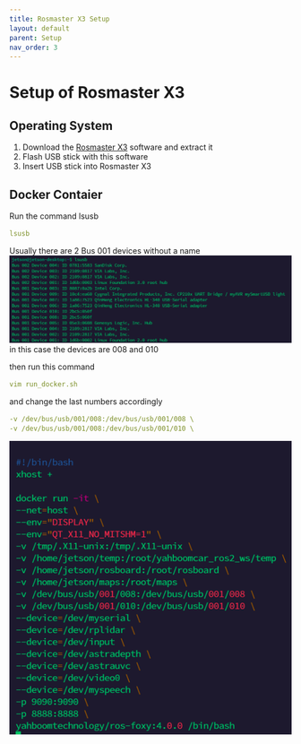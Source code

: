 ```yaml
---
title: Rosmaster X3 Setup
layout: default
parent: Setup
nav_order: 3
---
```


# Setup of Rosmaster X3
## Operating System
1. Download the [Rosmaster X3](https://drive.google.com/drive/folders/1nyf-BhgrBftryZCUAIYJwh2Tsl45R1Ju) software and extract it
2. Flash USB stick with this software
3. Insert USB stick into Rosmaster X3

## Docker Contaier
Run the command lsusb
```yaml
lsusb 
``` 
Usually there are 2 Bus 001 devices without a name
![Alt text](image.png)
in this case the devices are 008 and 010

then run this command 
```yaml
vim run_docker.sh
``` 
and change the last numbers accordingly
```yaml
-v /dev/bus/usb/001/008:/dev/bus/usb/001/008 \
-v /dev/bus/usb/001/008:/dev/bus/usb/001/010 \
```
![Alt text](image-1.png)


